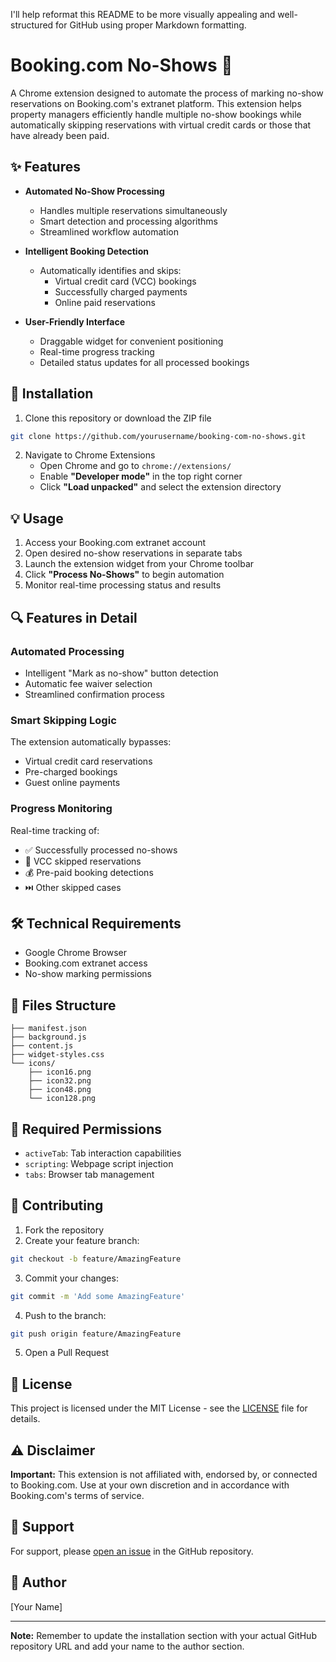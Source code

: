 I'll help reformat this README to be more visually appealing and well-structured for GitHub using proper Markdown formatting.

# Booking.com No-Shows 🏨

A Chrome extension designed to automate the process of marking no-show reservations on Booking.com's extranet platform. This extension helps property managers efficiently handle multiple no-show bookings while automatically skipping reservations with virtual credit cards or those that have already been paid.

## ✨ Features

* **Automated No-Show Processing**
  * Handles multiple reservations simultaneously
  * Smart detection and processing algorithms
  * Streamlined workflow automation

* **Intelligent Booking Detection**
  * Automatically identifies and skips:
    * Virtual credit card (VCC) bookings
    * Successfully charged payments
    * Online paid reservations

* **User-Friendly Interface**
  * Draggable widget for convenient positioning
  * Real-time progress tracking
  * Detailed status updates for all processed bookings

## 🚀 Installation

1. Clone this repository or download the ZIP file
```bash
git clone https://github.com/yourusername/booking-com-no-shows.git
```

2. Navigate to Chrome Extensions
   * Open Chrome and go to `chrome://extensions/`
   * Enable **"Developer mode"** in the top right corner
   * Click **"Load unpacked"** and select the extension directory

## 💡 Usage

1. Access your Booking.com extranet account
2. Open desired no-show reservations in separate tabs
3. Launch the extension widget from your Chrome toolbar
4. Click **"Process No-Shows"** to begin automation
5. Monitor real-time processing status and results

## 🔍 Features in Detail

### **Automated Processing**
* Intelligent "Mark as no-show" button detection
* Automatic fee waiver selection
* Streamlined confirmation process

### **Smart Skipping Logic**
The extension automatically bypasses:
* Virtual credit card reservations
* Pre-charged bookings
* Guest online payments

### **Progress Monitoring**
Real-time tracking of:
* ✅ Successfully processed no-shows
* 🔄 VCC skipped reservations
* 💰 Pre-paid booking detections
* ⏭️ Other skipped cases

## 🛠️ Technical Requirements

* Google Chrome Browser
* Booking.com extranet access
* No-show marking permissions

## 📁 Files Structure

```
├── manifest.json
├── background.js
├── content.js
├── widget-styles.css
└── icons/
    ├── icon16.png
    ├── icon32.png
    ├── icon48.png
    └── icon128.png
```

## 🔐 Required Permissions

* `activeTab`: Tab interaction capabilities
* `scripting`: Webpage script injection
* `tabs`: Browser tab management

## 🤝 Contributing

1. Fork the repository
2. Create your feature branch:
```bash
git checkout -b feature/AmazingFeature
```
3. Commit your changes:
```bash
git commit -m 'Add some AmazingFeature'
```
4. Push to the branch:
```bash
git push origin feature/AmazingFeature
```
5. Open a Pull Request

## 📄 License

This project is licensed under the MIT License - see the [LICENSE](LICENSE) file for details.

## ⚠️ Disclaimer

**Important:** This extension is not affiliated with, endorsed by, or connected to Booking.com. Use at your own discretion and in accordance with Booking.com's terms of service.

## 💬 Support

For support, please [open an issue](https://github.com/yourusername/booking-com-no-shows/issues) in the GitHub repository.

## 👤 Author

[Your Name]

---

**Note:** Remember to update the installation section with your actual GitHub repository URL and add your name to the author section.